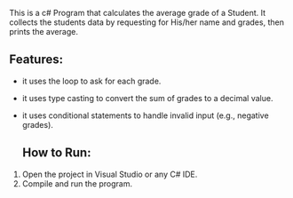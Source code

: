 This is a c# Program that calculates the average grade of a Student.
It collects the students data by requesting for His/her name and grades, then prints the average.
## Features:
 - it uses the loop to ask for each grade.
 - it uses type casting to convert the sum of grades to a decimal value.
 - it uses conditional statements to handle invalid input (e.g., negative grades).

   ## How to Run:
 1. Open the project in Visual Studio or any C# IDE.
 2. Compile and run the program.
